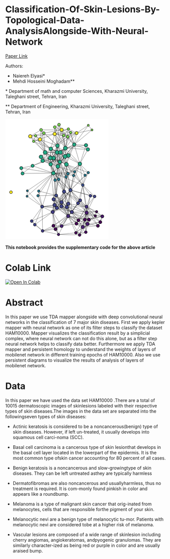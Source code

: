# Classification-Of-Skin-Lesions-By-Topological-Data-AnalysisAlongside-With-Neural-Network

[Paper Link](https://www.techrxiv.org/articles/preprint/Classification_Of_Skin_Lesions_By_Topological_Data_Analysis_Alongside_With_Neural_Network/12628088)


Authors:
* Naiereh Elyasi*
* Mehdi Hosseini Moghadam**

\* Department of math and computer Sciences, Kharazmi University, Taleghani street, Tehran, Iran

** Department of Engineering, Kharazmi University, Taleghani street, Tehran, Iran

![TDA Result](./Image/Best.PNG?raw=true "Title")

**This notebook  provides the supplementary code for the above article**


# Colab Link 

[![Open In Colab](https://colab.research.google.com/assets/colab-badge.svg)](https://colab.research.google.com/github/mehdihosseinimoghadam/Classification-Of-Skin-Lesions-By-Topological-Data-AnalysisAlongside-With-Neural-Network/blob/main/Classification_Of_Skin_Lesions_By_Topological_Data_AnalysisAlongside_With_Neural.ipynb)


# Abstract               

In this paper we use TDA mapper alongside with deep convolutional neural networks in the classification of 7 major skin diseases. First we apply kepler mapper with neural network as one of its filter steps to classify the dataset HAM10000. Mapper visualizes the classification result by a simplicial complex, where neural network can not do this alone, but as a filter step neural network helps to classify data better. Furthermore we apply TDA mapper and persistent homology to understand the weights of layers of mobilenet network in different training epochs of HAM10000. Also we use persistent diagrams to visualize the results of analysis of layers of mobilenet network.


# Data

In this paper we have used the data set HAM10000 .There are a total of 10015 dermatoscopic images of skinlesions labeled with their respective types of skin diseases.The images in the data set are separated into the followingseven types of skin diseases:

* Actinic keratosis is considered to be a noncancerous(benign) type of skin diseases. However, if left un-treated, it usually develops into squamous cell carci-noma (SCC).

* Basal cell carcinoma is a cancerous type of skin lesionthat develops in the basal cell layer located in the lowerpart of the epidermis. It is the most common type ofskin cancer accounting for 80 percent of all cases.

* Benign keratosis is a noncancerous and slow-growingtype of skin diseases. They can be left untreated asthey are typically harmless

* Dermatofibromas are also noncancerous and usuallyharmless, thus no treatment is required. It is com-monly found pinkish in color and appears like a roundbump.

* Melanoma is a type of malignant skin cancer that orig-inated from melanocytes, cells that are responsible forthe pigment of your skin.

* Melanocytic nevi are a benign type of melanocytic tu-mor. Patients with melanocytic nevi are considered tobe at a higher risk of melanoma.

* Vascular lesions are composed of a wide range of skinlesion including cherry angiomas, angiokeratomas, andpyogenic granulomas. They are similarly character-ized as being red or purple in color and are usually araised bump.
